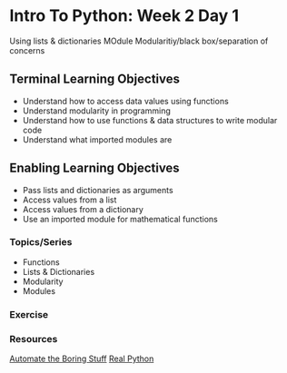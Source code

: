 # Intro To Python: Week 2 Day 1
Using lists & dictionaries
MOdule
Modularitiy/black box/separation of concerns

## Terminal Learning Objectives
- Understand how to access data values using functions
- Understand modularity in programming
- Understand how to use functions & data structures to write modular code
- Understand what imported modules are

## Enabling Learning Objectives
- Pass lists and dictionaries as arguments
- Access values from a list
- Access values from a dictionary
- Use an imported module for mathematical functions

### Topics/Series
- Functions
- Lists & Dictionaries
- Modularity
- Modules

### Exercise

### Resources
[Automate the Boring Stuff](https://automatetheboringstuff.com/chapter3/)
[Real Python](https://realpython.com/python-return-statement/)